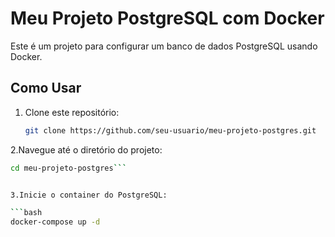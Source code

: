 # Meu Projeto PostgreSQL com Docker

Este é um projeto para configurar um banco de dados PostgreSQL usando Docker.

## Como Usar

1. Clone este repositório:
   ```bash
   git clone https://github.com/seu-usuario/meu-projeto-postgres.git


2.Navegue até o diretório do projeto:

```bash
cd meu-projeto-postgres```


3.Inicie o container do PostgreSQL:

```bash
docker-compose up -d

